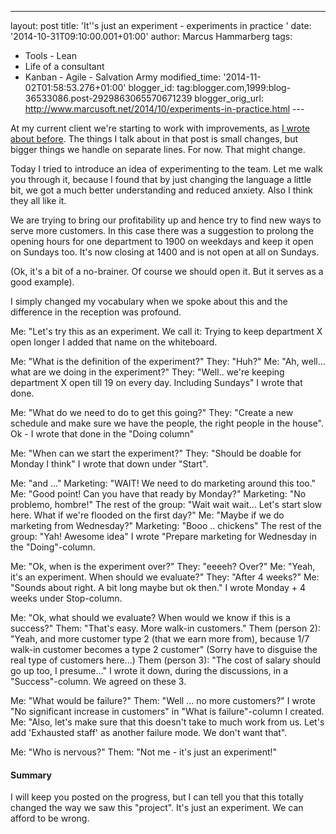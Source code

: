 ---
layout: post
title: 'It''s just an experiment - experiments in
practice '
date: '2014-10-31T09:10:00.001+01:00'
author: Marcus
Hammarberg
tags:
   - Tools - Lean
  - Life of a consultant
   - Kanban -
Agile - Salvation Army
modified_time: '2014-11-02T01:58:53.276+01:00'
blogger_id: tag:blogger.com,1999:blog-36533086.post-2929863065570671239
blogger_orig_url: http://www.marcusoft.net/2014/10/experiments-in-practice.html ---

<div dir="ltr" style="text-align: left;" trbidi="on">

At my current client we're starting to work with improvements, as
<a href="http://www.marcusoft.net/2014/10/improvmentlane.html"
target="_blank">I wrote about before</a>. The things I talk about in
that post is small changes, but bigger things we handle on separate
lines. For now. That might change.

Today I tried to introduce an idea of experimenting to the team. Let me
walk you through it, because I found that by just changing the language
a little bit, we got a much better understanding and reduced anxiety.
Also I think they all like it.

We are trying to bring our profitability up and hence try to find new
ways to serve more customers. In this case there was a suggestion to
prolong the opening hours for one department to 1900 on weekdays and
keep it open on Sundays too. It's now closing at 1400 and is not open at
all on Sundays.

(Ok, it's a bit of a no-brainer. Of course we should open it. But it
serves as a good example).

I simply changed my vocabulary when we spoke
about this and the difference in the reception was profound.

Me: "Let's try this as an experiment. We call it: Trying to keep
department X open longer
I added that name on the whiteboard.

Me: "What is the definition of the experiment?"
They: "Huh?"
Me: "Ah, well... what are we doing in the experiment?"
They: "Well.. we're keeping department X open till 19 on every day.
Including Sundays"
I wrote that done.

Me: "What do we need to do to get this going?"
They: "Create a new schedule and make sure we have the people, the right
people in the house".
Ok - I wrote that done in the "Doing column"

Me: "When can we start the experiment?"
They: "Should be doable for Monday I think"
I wrote that down under "Start".

Me: "and ..."
Marketing: "WAIT! We need to do marketing around this too."
Me: "Good point! Can you have that ready by Monday?"
Marketing: "No problemo, hombre!"
The rest of the group: "Wait wait wait... Let's start slow here. What if
we're flooded on the first day?"
Me: "Maybe if we do marketing from Wednesday?"
Marketing: "Booo .. chickens"
The rest of the group: "Yah! Awesome idea"
I wrote "Prepare marketing for Wednesday in the "Doing"-column.

Me: "Ok, when is the experiment over?"
They: "eeeeh? Over?"
Me: "Yeah, it's an experiment. When should we evaluate?"
They: "After 4 weeks?"
Me: "Sounds about right. A bit long maybe but ok then."
I wrote Monday + 4 weeks under Stop-column.

Me: "Ok, what should we evaluate? When would we know if this is a
success?"
Them: "That's easy. More walk-in customers."
Them (person 2): "Yeah, and more customer type 2 (that we earn more
from), because 1/7 walk-in customer becomes a type 2 customer"
(Sorry have to disguise the real type of customers here...)
Them (person 3): "The cost of salary should go up too, I presume..."
I wrote it down, during the discussions, in a "Success"-column. We
agreed on these 3.

Me: "What would be failure?"
Them: "Well ... no more customers?"
I wrote "No significant increase in customers" in "What is
failure"-column I created.
Me: "Also, let's make sure that this doesn't take to much work from us.
Let's add 'Exhausted staff' as another failure mode. We don't want
that".

Me: "Who is nervous?"
Them: "Not me - it's just an experiment!"

#### Summary

I will keep you posted on the progress, but I can tell you that this
totally changed the way we saw this "project". It's just an experiment.
We can afford to be wrong.

</div>
